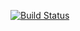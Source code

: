 [![Build Status](https://travis-ci.org/Lamy1135/CSE110FireBase.svg?branch=master)](https://travis-ci.org/Lamy1135/CSE110FireBase)
